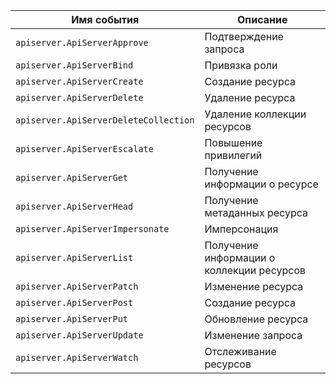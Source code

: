 Имя события | Описание
--- | ---
`apiserver.ApiServerApprove` | Подтверждение запроса
`apiserver.ApiServerBind` | Привязка роли
`apiserver.ApiServerCreate` | Создание ресурса
`apiserver.ApiServerDelete` | Удаление ресурса
`apiserver.ApiServerDeleteCollection` | Удаление коллекции ресурсов
`apiserver.ApiServerEscalate` | Повышение привилегий
`apiserver.ApiServerGet` | Получение информации о ресурсе
`apiserver.ApiServerHead` | Получение метаданных ресурса
`apiserver.ApiServerImpersonate` | Имперсонация
`apiserver.ApiServerList` | Получение информации о коллекции ресурсов
`apiserver.ApiServerPatch` | Изменение ресурса
`apiserver.ApiServerPost` | Создание ресурса
`apiserver.ApiServerPut` | Обновление ресурса
`apiserver.ApiServerUpdate` | Изменение запроса
`apiserver.ApiServerWatch` | Отслеживание ресурсов
